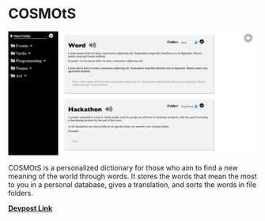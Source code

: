 # COSMOtS
![Website Preview](images/web-app-preview.png)

COSMOtS is a personalized dictionary for those who aim to find a new meaning of the world through words. It stores the words that mean the most to you in a personal database, gives a translation, and sorts the words in file folders.

[**Devpost Link**](https://devpost.com/software/cosmots)
